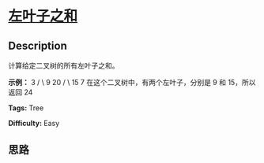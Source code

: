 # [左叶子之和][title]

## Description

计算给定二叉树的所有左叶子之和。

**示例：**
                3       / \      9  20        /  \       15   7        在这个二叉树中，有两个左叶子，分别是 9 和 15，所以返回 24




**Tags:** Tree

**Difficulty:** Easy

## 思路

[title]: https://leetcode-cn.com/problems/sum-of-left-leaves
